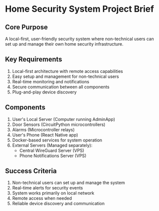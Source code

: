 # Home Security System Project Brief

## Core Purpose

A local-first, user-friendly security system where non-technical users can set up and manage their own home security infrastructure.

## Key Requirements

1. Local-first architecture with remote access capabilities
2. Easy setup and management for non-technical users
3. Real-time monitoring and notifications
4. Secure communication between all components
5. Plug-and-play device discovery

## Components

1. User's Local Server (Computer running AdminApp)
2. Door Sensors (CircuitPython microcontrollers)
3. Alarms (Microcontroller relays)
4. User's Phone (React Native app)
5. Docker-based services for system operation
6. External Servers (Managed separately):
   - Central WireGuard Server (VPS)
   - Phone Notifications Server (VPS)

## Success Criteria

1. Non-technical users can set up and manage the system
2. Real-time alerts for security events
3. System works primarily on local network
4. Remote access when needed
5. Reliable device discovery and communication
